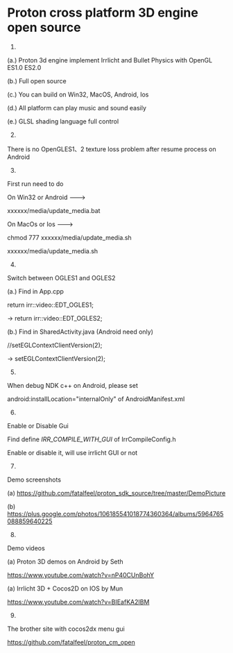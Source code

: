 Proton cross platform 3D engine open source
=================
1.

(a.)
Proton 3d engine implement Irrlicht and Bullet Physics with OpenGL ES1.0 ES2.0

(b.)
Full open source

(c.)
You can build on Win32, MacOS, Android, Ios

(d.)
All platform can play music and sound easily

(e.)
GLSL shading language full control

2.

There is no OpenGLES1、2 texture loss problem after resume process on Android

3.
First run need to do

On Win32 or Android --->

xxxxxx/media/update_media.bat

On MacOs or Ios --->

chmod 777 xxxxxx/media/update_media.sh

xxxxxx/media/update_media.sh

4.
Switch between OGLES1 and OGLES2

(a.) Find in App.cpp

return irr::video::EDT_OGLES1;

-> return irr::video::EDT_OGLES2;

(b.) Find in SharedActivity.java (Android need only)

//setEGLContextClientVersion(2); 

-> setEGLContextClientVersion(2);

5.
When debug NDK c++ on Android, please set

android:installLocation="internalOnly" of AndroidManifest.xml

6.
Enable or Disable Gui

Find define _IRR_COMPILE_WITH_GUI_ of IrrCompileConfig.h

Enable or disable it, will use irrlicht GUI or not

7.
Demo screenshots

(a) https://github.com/fatalfeel/proton_sdk_source/tree/master/DemoPicture

(b) https://plus.google.com/photos/106185541018774360364/albums/5964765088859640225

8.
Demo videos

(a) Proton 3D demos on Android by Seth

https://www.youtube.com/watch?v=nP40CUnBohY

(a) Irrlicht 3D + Cocos2D on IOS by Mun

https://www.youtube.com/watch?v=BIEafKA2IBM

9.
The brother site with cocos2dx menu gui

https://github.com/fatalfeel/proton_cm_open